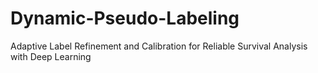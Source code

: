 # Dynamic-Pseudo-Labeling
Adaptive Label Refinement and Calibration for Reliable Survival Analysis with Deep Learning
